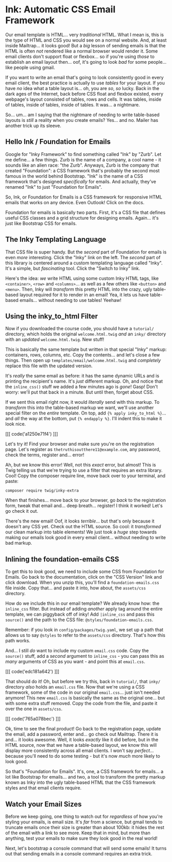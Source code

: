 # Ink: Automatic CSS Email Framework

Our email template is HTML... very *traditional* HTML. What I mean is, this is
the type of HTML and CSS you would see on a normal website. And, at least inside
Mailtrap... it looks good! But a *big* lesson of sending emails is that the HTML
is often *not* rendered like a normal browser would render it. Some email clients
don't support float or flexbox... so if you're using *those* to establish an
email layout then... oof, it's going to look *bad* for some people... like people
using gmail.

If you want to write an email that's going to look consistently good in every
email client, the best practice is actually to use *tables* for your layout. If
you have *no* idea what a table layout is... oh, you are *so*, *so* lucky. Back
in the dark ages of the Internet, back before CSS float and flexbox existed,
every webpage's layout consisted of tables, rows and cells. It was tables, inside
of tables, inside of tables, inside of tables. It was... a nightmare.

So... um... am I saying that the nightmare of needing to write table-based layouts
is *still* a reality when you create emails? Yes... and no. Mailer has another
trick up its sleeve.

## Hello Ink / Foundation for Emails

Google for "Inky Framework" to find something called "Ink" by "Zurb". Let me
define... a few things. Zurb is the name of a company, a cool name - it sounds
like an alien race: "the Zurb". Anyways, Zurb is the company that created
"Foundation": a CSS framework that's probably the second most famous in the
world behind Bootstrap. "Ink" is the name of a CSS framework that's designed
*specifically* for emails. And actually, they've renamed "Ink" to just
"Foundation for Emails".

So, Ink, or Foundation for Emails is a CSS framework for responsive HTML emails
that works on any device. Even Outlook! Click on the docs.

Foundation for emails is basically two parts. First, it's a CSS file that defines
useful CSS classes and a grid structure for designing emails. Again... it's just
like Bootstrap CSS for emails.

## The Inky Templating Language

That CSS file is super handy. But the *second* part of Foundation for emails is
even *more* interesting. Click the "Inky" link on the left. The *second* part
of this library is centered around a custom templating language called "Inky".
It's a simple, but *fascinating* tool. Click the "Switch to Inky" link.

Here's the idea: *we* write HTML using some custom Inky HTML tags, like
`<container>`, `<row>` and `<columns>`... as well as a few others like
`<button>` and `<menu>`. Then, Inky will *transform* this pretty HTML into the
crazy, ugly table-based layout required for it to render in an email! Yea, it
lets us have table-based emails... without needing to use tables! Yeehaw!

## Using the inky_to_html Filter

Now if you downloaded the course code, you should have a `tutorial/` directory,
which holds the original `welcome.html.twig` *and* an `inky/` directory with an
*updated* `welcome.html.twig`. New stuff!

This is basically the same template but written in that special "Inky" markup:
containers, rows, columns, etc. Copy the contents... and let's close a few things.
Then open up `templates/email/welcome.html.twig` and *completely* replace this file
with the updated version.

It's *really* the same email as before: it has the same dynamic URLs and is printing
the recipient's name. It's *just* different markup. Oh, and notice that the
`inline_css()` stuff we added a few minutes ago is *gone*! Gasp! Don't worry: we'll
put that back in a minute. But until then, forget about CSS.

If we sent this email right now, it would *literally* send with this markup. To
*transform* this into the table-based markup we want, we'll use another special
filter on the *entire* template. On top, add `{% apply inky_to_html %}`... and
*all* the way at the bottom, put `{% endapply %}`. I'll indent this to make it
look nice.

[[[ code('a1250e71f4') ]]]

Let's try it! Find your browser and make sure you're on the registration page.
Let's register as `thetruthisoutthere11@example.com`, any password, check the
terms, register and... error!

Ah, but we know this error! Well, not this *exact* error, but almost! This is
Twig telling us that we're trying to use a filter that requires an extra library.
Cool! Copy the composer require line, move back over to your terminal, and paste:

```terminal
composer require twig/inky-extra
```

When that finishes... move back to your browser, go *back* to the registration
form, tweak that email and... deep breath... register! I think it worked!
Let's go check it out.

There's the new email! Oof, it looks *terrible*... but that's only because it
doesn't any CSS yet. Check out the HTML source. So cool: it *transformed* our
clean markup into table elements! We just took a *huge* step towards making our
emails look good in every email client... without needing to write bad markup.

## Inlining the foundation-emails CSS

To get this to *look* good, we need to include some CSS from Foundation for Emails.
Go back to the documentation, click on the "CSS Version" link and click download.
When you unzip this, you'll find a `foundation-emails.css` file inside. Copy that...
and paste it into, how about, the `assets/css` directory.

How do we include this in our email template? We already know how: the `inline_css`
filter. But instead of adding *another* apply tag around the entire template, we
can piggyback off of inky! Add `|inline_css` and pass this `source()` and the path
to the CSS file: `@styles/foundation-emails.css`.

Remember: if you look in `config/packages/twig.yaml`, we set up a path that
allows us to say `@styles` to refer to the `assets/css` directory. That's how this
path works.

And... I still *do* want to include my custom `email.css` code. Copy the `source()`
stuff, add a *second* argument to `inline_css` - you can pass this as *many* arguments
of CSS as you want - and point this at `email.css`.

[[[ code('edc181a642') ]]]

That should do it! Oh, but before we try this, back in `tutorial/`, that `inky/`
directory *also* holds an `email.css` file. Now that we're using a CSS framework,
some of the code in our original `email.css`... just isn't needed anymore! This
new `email.css` is basically the same as the original one... but with some extra
stuff removed. Copy the code from the file, and paste it over the one in `assets/css`.

[[[ code('765a078bec') ]]]

Ok, time to see the final product! Go back to the registration page, update the
email, add a password, enter and... go check out Mailtrap. There it is and...
it looks awesome. Well, it looks *exactly* like it did before, but in the HTML
source, now that we have a table-based layout, we know this will display more
consistently across all email clients. I won't say *perfect*... because you'll
need to do some testing - but it's now *much* more likely to look good.

So that's "Foundation for Emails". It's, one, a CSS framework for emails... a lot
like Bootstrap for emails... and two, a tool to transform the pretty markup known
as Inky into the ugly table-based HTML that the CSS framework styles and that
email clients require.

## Watch your Email Sizes

Before we keep going, one thing to watch out for *regardless* of how you're styling
your emails, is email size. It's *far* from a science, but gmail tends to truncate
emails once their size is greater than about 100kb: it hides the rest of the email
with a link to see more. Keep that in mind, but more than anything, test your emails
to make sure they look good in the real world!

Next, let's bootstrap a console command that will send some emails! It turns out
that sending emails in a console command requires an extra trick.
